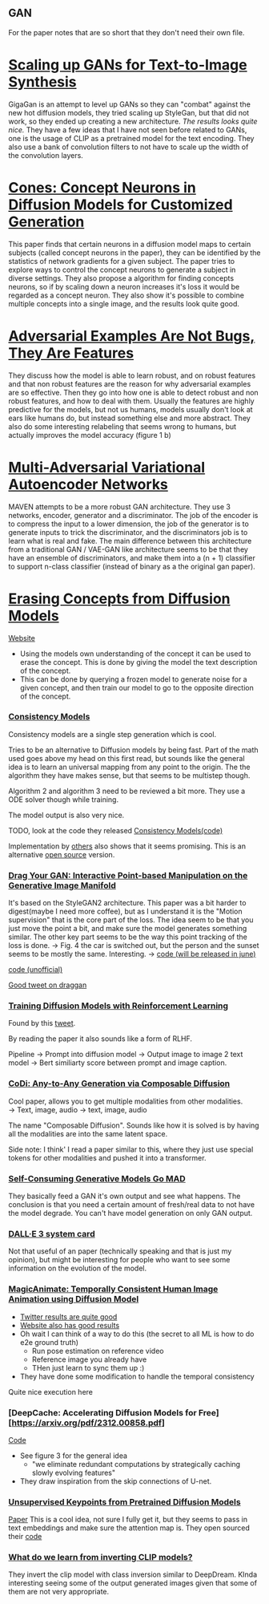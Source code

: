 ## GAN 
For the paper notes that are so short that they don't need their own file.

# [Scaling up GANs for Text-to-Image Synthesis](https://arxiv.org/pdf/2303.05511.pdf)
GigaGan is an attempt to level up GANs so they can "combat" against the new hot diffusion models, they tried scaling up StyleGan, but that did not work, so they ended up creating a new architecture. 
*The results looks quite nice.*
They have a few ideas that I have not seen before related to GANs, one is the usage of CLIP as a pretrained model for the text encoding. They also use a bank of convolution filters to not have to scale up the width of the convolution layers.

# [Cones: Concept Neurons in Diffusion Models for Customized Generation](https://arxiv.org/pdf/2303.05125.pdf)
This paper finds that certain neurons in a diffusion model maps to certain subjects (called concept neurons in the paper), they can be identified by the statistics of network gradients for a given subject.
The paper tries to explore ways to control the concept neurons to generate a subject in diverse settings.
They also propose a algorithm for finding concepts neurons, so if by scaling down a neuron increases it's loss it would be regarded as a concept neuron.
They also show it's possible to combine multiple concepts into a single image, and the results look quite good.
 
# [Adversarial Examples Are Not Bugs, They Are Features](https://arxiv.org/pdf/1905.02175.pdf)
They discuss how the model is able to learn robust, and on robust features and that non robust features are the reason for why adversarial examples are so effective. Then they go into how one is able to detect robust and non robust features, and how to deal with them.
Usually the features are highly predictive for the models, but not us humans, models usually don't look at ears like humans do, but instead something else and more abstract.
They also do some interesting relabeling that seems wrong to humans, but actually improves the model accuracy (figure 1 b)


# [Multi-Adversarial Variational Autoencoder Networks](https://arxiv.org/pdf/1906.06430.pdf)
MAVEN attempts to be a more robust GAN architecture. They use 3 networks, encoder, generator and a discriminator.
The job of the encoder is to compress the input to a lower dimension, the job of the generator is to generate inputs to trick the discriminator, and the discriminators job is to learn what is real and fake.
The main difference between this architecture from a traditional GAN / VAE-GAN like architecture seems to be that they have an ensemble of discriminators, and make them into a (n + 1) classifier to support n-class classifier (instead of binary as a the original gan paper).

# [ Erasing Concepts from Diffusion Models ](https://arxiv.org/pdf/2303.07345.pdf)
[Website](https://erasing.baulab.info/)

- Using the models own understanding of the concept it can be used to erase the concept. This is done by giving the model the text description of the concept.
- This can be done by querying a frozen model to generate noise for a given concept, and then train our model to go to the opposite direction of the concept.

### [Consistency Models](https://arxiv.org/pdf/2303.01469.pdf)

Consistency models are a single step generation which is cool.

Tries to be an alternative to Diffusion models by being fast. Part of the math used goes above my head on this first read, but sounds like the general idea is to learn an universal mapping from any point to the origin. The the algorithm they have makes sense, but that seems to be multistep though.

Algorithm 2 and algorithm 3 need to be reviewed a bit more. They use a ODE solver though while training.

The model output is also very nice.

TODO, look at the code they released [Consistency Models(code)](https://github.com/openai/consistency_models)

Implementation by [others](https://twitter.com/RiversHaveWings/status/1634038603247661062) also shows that it seems promising. 
This is an alternative [open source](https://github.com/cloneofsimo/consistency_models) version.


### [Drag Your GAN: Interactive Point-based Manipulation on the Generative Image Manifold](https://vcai.mpi-inf.mpg.de/projects/DragGAN/data/paper.pdf)
It's based on the StyleGAN2 architecture. This paper was a bit harder to digest(maybe I need more coffee), but as I understand it is the "Motion supervision" that is the core part of the loss. The idea seem to be that you just move the point a bit, and make sure the model generates something similar. The other key part seems to be the way this point tracking of the loss is done.
-> Fig. 4 the car is switched out, but the person and the sunset seems to be mostly the same. Interesting.
-> 
[code (will be released in june)](https://github.com/XingangPan/DragGAN)

[code (unofficial)](https://github.com/JiauZhang/DragGAN)

[Good tweet on draggan](https://twitter.com/mayfer/status/1659940842965200901?s=12)

### [Training Diffusion Models with Reinforcement Learning](https://arxiv.org/abs/2305.13301)
Found by this [tweet](https://twitter.com/iscienceluvr/status/1661565298066198536?s=12).  

By reading the paper it also sounds like a form of RLHF.

Pipeline
-> Prompt into diffusion model
-> Output image to image 2 text model
-> Bert similiarty score between prompt and image caption.

### [CoDi: Any-to-Any Generation via Composable Diffusion](https://arxiv.org/pdf/2305.11846.pdf)
Cool paper, allows you to get multiple modalities from other modalities.  
-> Text, image, audio -> text, image, audio

The name "Composable Diffusion". Sounds like how it is solved is by having all the modalities are into the same latent space. 


Side note: I think' I read a paper similar to this, where they just use special tokens for other modalities and pushed it into a transformer.

### [Self-Consuming Generative Models Go MAD](https://arxiv.org/pdf/2307.01850.pdf)

They basically feed a GAN it's own output and see what happens. 
The conclusion is that you need a certain amount of fresh/real data to not have the model degrade. You can't have model generation on only GAN output.

### [DALL·E 3 system card](https://cdn.openai.com/papers/DALL_E_3_System_Card.pdf)
Not that useful of an paper (technically speaking and that is just my opinion), but might be interesting for people who want to see some information on the evolution of the model.

### [MagicAnimate: Temporally Consistent Human Image Animation using Diffusion Model](https://arxiv.org/pdf/2311.16498.pdf)
- [Twitter results are quite good](https://twitter.com/julien_c/status/1731991225559920688)
- [Website also has good results](https://showlab.github.io/magicanimate/)
- Oh wait I can think of a way to do this (the secret to all ML is how to do e2e ground truth)
  - Run pose estimation on reference video
  - Reference image you already have
  - THen just learn to sync them up :) 
- They have done some modification to handle the temporal consistency

Quite nice execution here

### [DeepCache: Accelerating Diffusion Models for Free][https://arxiv.org/pdf/2312.00858.pdf]
[Code](https://github.com/horseee/DeepCache)
- See figure 3 for the general idea
  - "we eliminate redundant computations by strategically caching slowly evolving features"
- They draw inspiration from the skip connections of U-net.


### [Unsupervised Keypoints from Pretrained Diffusion Models](https://ubc-vision.github.io/StableKeypoints/)
[Paper](https://arxiv.org/pdf/2312.00065.pdf)
This is a cool idea, not sure I fully get it, but they seems to pass in text embeddings and make sure the attention map is. They open sourced their [code](https://github.com/ubc-vision/StableKeypoints?tab=readme-ov-file) 

### [What do we learn from inverting CLIP models?](https://arxiv.org/pdf/2403.02580.pdf)
They invert the clip model with class inversion similar to DeepDream. KInda interesting seeing some of the output generated images given that some of them are not very appropriate.


